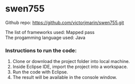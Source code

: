 # swen755


Github repo: https://github.com/victorjmarin/swen755.git


The list of frameworks used: Mapped pass
<br /> The progamming language used: Java

### Instructions to run the code:

1. Clone or download the project folder into local machine.
2. Inside Eclipse IDE, import the project into a workspace.
3. Run the code with Eclipse.
4. The result will be available in the console window.
